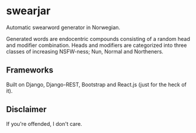 # swearjar
Automatic swearword generator in Norwegian.

Generated words are endocentric compounds consisting of a random head and modifier combination. Heads and modifiers are categorized into three classes of increasing NSFW-ness; Nun, Normal and Northeners.

## Frameworks
Built on Django, Django-REST, Bootstrap and React.js (just for the heck of it).

## Disclaimer
If you're offended, I don't care.
